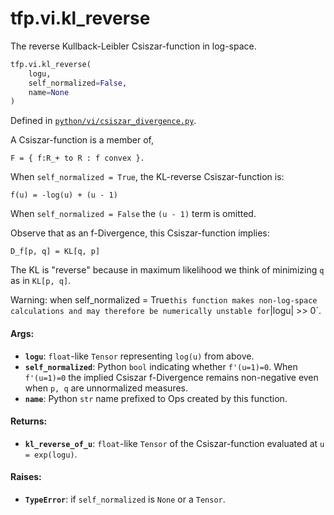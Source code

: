 <div itemscope itemtype="http://developers.google.com/ReferenceObject">
<meta itemprop="name" content="tfp.vi.kl_reverse" />
<meta itemprop="path" content="Stable" />
</div>

# tfp.vi.kl_reverse

The reverse Kullback-Leibler Csiszar-function in log-space.

``` python
tfp.vi.kl_reverse(
    logu,
    self_normalized=False,
    name=None
)
```



Defined in [`python/vi/csiszar_divergence.py`](https://github.com/tensorflow/probability/tree/master/tensorflow_probability/python/vi/csiszar_divergence.py).

<!-- Placeholder for "Used in" -->

A Csiszar-function is a member of,

```none
F = { f:R_+ to R : f convex }.
```

When `self_normalized = True`, the KL-reverse Csiszar-function is:

```none
f(u) = -log(u) + (u - 1)
```

When `self_normalized = False` the `(u - 1)` term is omitted.

Observe that as an f-Divergence, this Csiszar-function implies:

```none
D_f[p, q] = KL[q, p]
```

The KL is "reverse" because in maximum likelihood we think of minimizing `q`
as in `KL[p, q]`.

Warning: when self_normalized = True` this function makes non-log-space
calculations and may therefore be numerically unstable for `|logu| >> 0`.

#### Args:


* <b>`logu`</b>: `float`-like `Tensor` representing `log(u)` from above.
* <b>`self_normalized`</b>: Python `bool` indicating whether `f'(u=1)=0`. When
  `f'(u=1)=0` the implied Csiszar f-Divergence remains non-negative even
  when `p, q` are unnormalized measures.
* <b>`name`</b>: Python `str` name prefixed to Ops created by this function.


#### Returns:


* <b>`kl_reverse_of_u`</b>: `float`-like `Tensor` of the Csiszar-function evaluated at
  `u = exp(logu)`.


#### Raises:


* <b>`TypeError`</b>: if `self_normalized` is `None` or a `Tensor`.